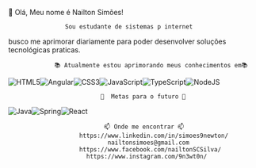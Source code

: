 👋 Olá, Meu nome é Nailton Simões!    

                    Sou estudante de sistemas p internet
 busco me aprimorar diariamente para poder desenvolver soluções tecnológicas praticas.
                 
                 📚 Atualmente estou aprimorando meus conhecimentos em📚      
![HTML5](https://img.shields.io/badge/html5-%23E34F26.svg?style=for-the-badge&logo=html5&logoColor=white)![Angular](https://img.shields.io/badge/angular-%23DD0031.svg?style=for-the-badge&logo=angular&logoColor=white)![CSS3](https://img.shields.io/badge/css3-%231572B6.svg?style=for-the-badge&logo=css3&logoColor=white)![JavaScript](https://img.shields.io/badge/javascript-%23323330.svg?style=for-the-badge&logo=javascript&logoColor=%23F7DF1E)![TypeScript](https://img.shields.io/badge/typescript-%23007ACC.svg?style=for-the-badge&logo=typescript&logoColor=white)![NodeJS](https://img.shields.io/badge/node.js-6DA55F?style=for-the-badge&logo=node.js&logoColor=white)


                              🎯  Metas para o futuro 🎯
![Java](https://img.shields.io/badge/java-%23ED8B00.svg?style=for-the-badge&logo=java&logoColor=white)![Spring](https://img.shields.io/badge/spring-%236DB33F.svg?style=for-the-badge&logo=spring&logoColor=white)![React](https://img.shields.io/badge/react-%2320232a.svg?style=for-the-badge&logo=react&logoColor=%2361DAFB)





                               📫 Onde me encontrar 📫 
                        https://www.linkedin.com/in/simoes9newton/
                                nailtonsimoes@gmail.com
                        https://www.facebook.com/nailtonSCSilva/
                          https://www.instagram.com/9n3wt0n/
                        

